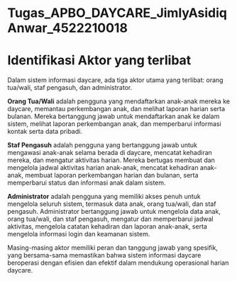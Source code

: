 # Tugas_APBO_DAYCARE_JimlyAsidiqAnwar_4522210018

# Identifikasi Aktor yang terlibat
Dalam sistem informasi daycare, ada tiga aktor utama yang terlibat: orang tua/wali, staf pengasuh, dan administrator. 

**Orang Tua/Wali** adalah pengguna yang mendaftarkan anak-anak mereka ke daycare, memantau perkembangan anak, dan melihat laporan harian serta bulanan. Mereka bertanggung jawab untuk mendaftarkan anak ke dalam sistem, melihat laporan perkembangan anak, dan memperbarui informasi kontak serta data pribadi. 

**Staf Pengasuh** adalah pengguna yang bertanggung jawab untuk mengawasi anak-anak selama berada di daycare, mencatat kehadiran mereka, dan mengatur aktivitas harian. Mereka bertugas membuat dan mengelola jadwal aktivitas harian anak-anak, mencatat kehadiran anak-anak, membuat laporan perkembangan harian dan bulanan, serta memperbarui status dan informasi anak dalam sistem.

**Administrator** adalah pengguna yang memiliki akses penuh untuk mengelola seluruh sistem, termasuk data anak, orang tua/wali, dan staf pengasuh. Administrator bertanggung jawab untuk mengelola data anak, orang tua/wali, dan staf pengasuh, mengatur dan memperbarui jadwal aktivitas, mengelola catatan kehadiran dan laporan anak-anak, serta mengelola informasi login dan keamanan sistem.

Masing-masing aktor memiliki peran dan tanggung jawab yang spesifik, yang bersama-sama memastikan bahwa sistem informasi daycare beroperasi dengan efisien dan efektif dalam mendukung operasional harian daycare.
